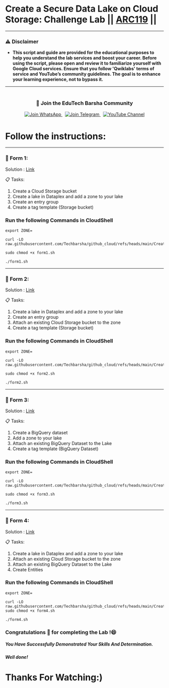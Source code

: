# Create a Secure Data Lake on Cloud Storage: Challenge Lab || [ARC119](https://www.cloudskillsboost.google/catalog_lab/5632) ||
---
### ⚠️ Disclaimer
- **This script and guide are provided for  the educational purposes to help you understand the lab services and boost your career. Before using the script, please open and review it to familiarize yourself with Google Cloud services. Ensure that you follow 'Qwiklabs' terms of service and YouTube’s community guidelines. The goal is to enhance your learning experience, not to bypass it.**
---
<div align="center" style="padding: 5px;">
  <h3>📱 Join the EduTech Barsha Community</h3>
  
  <a href="https://whatsapp.com/channel/0029Va5J2r5Jf05cKT1pZh31">
    <img src="https://img.shields.io/badge/Join_WhatsApp-25D366?style=for-the-badge&logo=whatsapp&logoColor=white" alt="Join WhatsApp">
  </a>
  &nbsp;
  <a href="https://t.me/edutechbarsha">
    <img src="https://img.shields.io/badge/Join_Telegram-229ED9?style=for-the-badge&logo=telegram&logoColor=white" alt="Join Telegram">
  </a>
  &nbsp;
  <a href="https://www.youtube.com/@edutechbarsha?sub_confirmation=1">
    <img src="https://img.shields.io/badge/Subscribe-EduTech%20Barsha-FF0000?style=for-the-badge&logo=youtube&logoColor=white" alt="YouTube Channel">
  </a>
</div>

# Follow the instructions:

------------------------------------------------------------------------------------------------------------------------

### 📕 Form 1: 
Solution : [Link](https://youtu.be/DAnpSlnUe_w)

📋 Tasks:
 1. Create a Cloud Storage bucket 
 2. Create a lake in Dataplex and add a zone to your lake 
 3. Create an entry group  
 4. Create a tag template (Storage bucket)
    
### Run the following Commands in CloudShell
 ```
export ZONE=
```
```
curl -LO raw.githubusercontent.com/Techbarsha/github_cloud/refs/heads/main/Create%20a%20Secure%20Data%20Lake%20on%20Cloud%20Storage%3A%20Challenge%20Lab/form1.sh

sudo chmod +x form1.sh

./form1.sh
```   

------------------------------------------------------------------------------------------------------------------------

### 📕 Form 2: 
Solution : [Link](https://youtu.be/VRTeOICeCq4)

📋 Tasks:
1. Create a lake in Dataplex and add a zone to your lake 
2. Create an entry group 
3. Attach an existing Cloud Storage bucket to the zone  
4. Create a tag template (Storage bucket)

### Run the following Commands in CloudShell
```
export ZONE=
```
```
curl -LO raw.githubusercontent.com/Techbarsha/github_cloud/refs/heads/main/Create%20a%20Secure%20Data%20Lake%20on%20Cloud%20Storage%3A%20Challenge%20Lab/form2.sh

sudo chmod +x form2.sh

./form2.sh
```
------------------------------------------------------------------------------------------------------------------------

### 📕 Form 3: 
Solution : [Link](https://youtu.be/rYN19z0zUuU)

📋 Tasks:
1. Create a BigQuery dataset 
2. Add a zone to your lake 
3. Attach an existing BigQuery Dataset to the Lake 
4. Create a tag template (BigQuery Dataset)  

### Run the following Commands in CloudShell
```
export ZONE=
```
```
curl -LO raw.githubusercontent.com/Techbarsha/github_cloud/refs/heads/main/Create%20a%20Secure%20Data%20Lake%20on%20Cloud%20Storage%3A%20Challenge%20Lab/form3.sh

sudo chmod +x form3.sh

./form3.sh
```
------------------------------------------------------------------------------------------------------------------------

### 📕 Form 4: 
Solution : [Link](https://youtu.be/UCgFPqBtRxM)

📋 Tasks:
1. Create a lake in Dataplex and add a zone to your lake 
2. Attach an existing Cloud Storage bucket to the zone 
3. Attach an existing BigQuery Dataset to the Lake  
4. Create Entities
   
### Run the following Commands in CloudShell
```
export ZONE=
```
```
curl -LO raw.githubusercontent.com/Techbarsha/github_cloud/refs/heads/main/Create%20a%20Secure%20Data%20Lake%20on%20Cloud%20Storage%3A%20Challenge%20Lab/form4.sh
sudo chmod +x form4.sh

./form4.sh
```

  
### Congratulations 🎉 for completing the Lab !😄

##### *You Have Successfully Demonstrated Your Skills And Determination.*

#### *Well done!*

# Thanks For Watching:)
